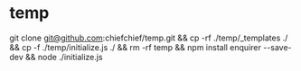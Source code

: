 # temp
git clone git@github.com:chiefchief/temp.git && cp -rf ./temp/_templates ./ && cp -f ./temp/initialize.js ./ && rm -rf temp && npm install enquirer --save-dev && node ./initialize.js  
